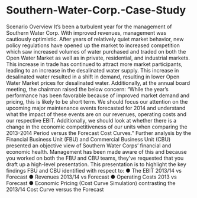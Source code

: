 # Southern-Water-Corp.-Case-Study

Scenario Overview
It’s been a turbulent year for the management of Southern Water Corp. With improved
revenues, management was cautiously optimistic. After years of relatively quiet market
behavior, new policy regulations have opened up the market to increased competition
which saw increased volumes of water purchased and traded on both the Open Water
Market as well as in private, residential, and industrial markets. This increase in trade
has continued to attract more market participants, leading to an increase in the
desalinated water supply. This increase in desalinated water resulted in a shift in
demand, resulting in lower Open Water Market prices for desalinated water.
Additionally, at the annual board meeting, the chairman raised the below concern:
“While the year’s performance has been favorable because of improved market demand
and pricing, this is likely to be short term. We should focus our attention on the upcoming
major maintenance events forecasted for 2014 and understand what the impact of these
events are on our revenues, operating costs and our respective EBIT. Additionally, we
should look at whether there is a change in the economic competitiveness of our units
when comparing the 2013-2014 Period versus the Forecast Cost Curves.”
Further analysis by the Financial Business Unit (FBU) and Commercial Business Unit
(CBU) presented an objective view of Southern Water Corps’ financial and economic
health. Management has been made aware of this and because you worked on both the 
FBU and CBU teams, they’ve requested that you draft up a high-level presentation. This
presentation is to highlight the key findings FBU and CBU identified with respect to:
● The EBIT 2013/14 vs Forecast
● Revenues 2013/14 vs Forecast
● Operating Costs 2013 vs Forecast
● Economic Pricing (Cost Curve Simulation) contrasting the 2013/14 Cost Curve
versus the Forecast
 
